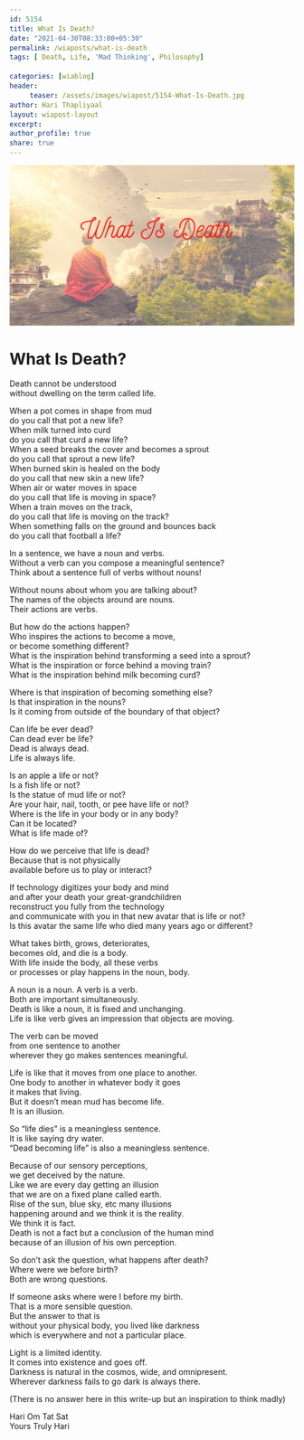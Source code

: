 ```yaml
--- 
id: 5154 
title: What Is Death?
date: "2021-04-30T08:33:00+05:30"
permalink: /wiaposts/what-is-death
tags: [ Death, Life, 'Mad Thinking', Philosophy]    

categories: [wiablog] 
header:
     teaser: /assets/images/wiapost/5154-What-Is-Death.jpg
author: Hari Thapliyaal 
layout: wiapost-layout
excerpt:  
author_profile: true 
share: true 
---
```


![What Is Death?](/assets/images/wiapost/5154-What-Is-Death.jpg)   
   
# What Is Death?    
       
Death cannot be understood     
without dwelling on the term called life.    
    
When a pot comes in shape from mud     
do you call that pot a new life?     
When milk turned into curd     
do you call that curd a new life?     
When a seed breaks the cover and becomes a sprout     
do you call that sprout a new life?     
When burned skin is healed on the body     
do you call that new skin a new life?     
When air or water moves in space     
do you call that life is moving in space?     
When a train moves on the track,     
do you call that life is moving on the track?     
When something falls on the ground and bounces back     
do you call that football a life?    
    
In a sentence, we have a noun and verbs.     
Without a verb can you compose a meaningful sentence?     
Think about a sentence full of verbs without nouns!    
    
Without nouns about whom you are talking about?     
The names of the objects around are nouns.     
Their actions are verbs.    
    
But how do the actions happen?     
Who inspires the actions to become a move,     
or become something different?     
What is the inspiration behind transforming a seed into a sprout?     
What is the inspiration or force behind a moving train?     
What is the inspiration behind milk becoming curd?    
    
Where is that inspiration of becoming something else?     
Is that inspiration in the nouns?     
Is it coming from outside of the boundary of that object?    
    
Can life be ever dead?     
Can dead ever be life?     
Dead is always dead.     
Life is always life.    
    
Is an apple a life or not?     
Is a fish life or not?     
Is the statue of mud life or not?     
Are your hair, nail, tooth, or pee have life or not?     
Where is the life in your body or in any body?     
Can it be located?     
What is life made of?    
    
How do we perceive that life is dead?     
Because that is not physically     
available before us to play or interact?    
    
If technology digitizes your body and mind     
and after your death your great-grandchildren     
reconstruct you fully from the technology     
and communicate with you in that new avatar that is life or not?     
Is this avatar the same life who died many years ago or different?    
    
What takes birth, grows, deteriorates,     
becomes old, and die is a body.     
With life inside the body, all these verbs     
or processes or play happens in the noun, body.    
    
A noun is a noun. A verb is a verb.     
Both are important simultaneously.     
Death is like a noun, it is fixed and unchanging.     
Life is like verb gives an impression that objects are moving.    
    
The verb can be moved     
from one sentence to another     
wherever they go makes sentences meaningful.    
    
Life is like that it moves from one place to another.     
One body to another in whatever body it goes     
it makes that living.     
But it doesn’t mean mud has become life.     
It is an illusion.    
    
So “life dies” is a meaningless sentence.     
It is like saying dry water.     
“Dead becoming life” is also a meaningless sentence.    
    
Because of our sensory perceptions,     
we get deceived by the nature.     
Like we are every day getting an illusion     
that we are on a fixed plane called earth.     
Rise of the sun, blue sky, etc many illusions     
happening around and we think it is the reality.     
We think it is fact.     
Death is not a fact but a conclusion of the human mind     
because of an illusion of his own perception.    
    
So don’t ask the question, what happens after death?     
Where were we before birth?     
Both are wrong questions.    
    
If someone asks where were I before my birth.     
That is a more sensible question.     
But the answer to that is     
without your physical body, you lived like darkness     
which is everywhere and not a particular place.    
    
Light is a limited identity.     
It comes into existence and goes off.     
Darkness is natural in the cosmos, wide, and omnipresent.     
Wherever darkness fails to go dark is always there.    
    
(There is no answer here in this write-up but an inspiration to think madly)    
    
Hari Om Tat Sat     
Yours Truly Hari    
    
